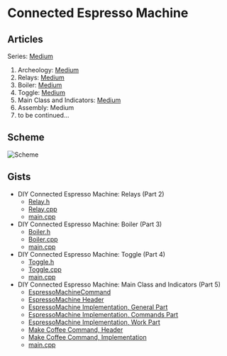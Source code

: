 # Connected Espresso Machine

## Articles

Series: [Medium](https://loginov-rocks.medium.com/list/diy-connected-espresso-machine-c9576e4bc43a)

1. Archeology: [Medium](https://loginov-rocks.medium.com/diy-connected-espresso-machine-archeology-part-1-3d8c374b0f32)
2. Relays: [Medium](https://loginov-rocks.medium.com/diy-connected-espresso-machine-relays-part-2-2a070d81ffd2)
3. Boiler: [Medium](https://loginov-rocks.medium.com/diy-connected-espresso-machine-boiler-part-3-db0dcd764f6)
4. Toggle: [Medium](https://loginov-rocks.medium.com/diy-connected-espresso-machine-toggle-part-4-689a737b9f36)
5. Main Class and
   Indicators: [Medium](https://loginov-rocks.medium.com/diy-connected-espresso-machine-main-class-and-indicators-part-5-2f7f45d01c31)
6. Assembly: Medium
7. to be continued...

## Scheme

![Scheme](https://raw.githubusercontent.com/loginov-rocks/Connected-Espresso-Machine/main/docs/Hardware/Schemes/5-Final-NodeMCU.png)

## Gists

* DIY Connected Espresso Machine: Relays (Part 2)
    * [Relay.h](https://gist.github.com/loginov-rocks/4bfa4750ed7d8e2273f5402d58d906c6)
    * [Relay.cpp](https://gist.github.com/loginov-rocks/0e8f73218224bcbe169dc9a4ae883bb1)
    * [main.cpp](https://gist.github.com/loginov-rocks/4ea1348e0f6a6a279ee8fb320b93696c)
* DIY Connected Espresso Machine: Boiler (Part 3)
    * [Boiler.h](https://gist.github.com/loginov-rocks/bf00abfa41bdae9f0755f1e1da09a3b7)
    * [Boiler.cpp](https://gist.github.com/loginov-rocks/97928385cdc14b2b8685e260fd0301ec)
    * [main.cpp](https://gist.github.com/loginov-rocks/a6ee1173ae0b32c9ba575e358a4aa1e1)
* DIY Connected Espresso Machine: Toggle (Part 4)
    * [Toggle.h](https://gist.github.com/loginov-rocks/c9e36bb92d1792c3f6f7c3f3043665ad)
    * [Toggle.cpp](https://gist.github.com/loginov-rocks/f31b9a23ab0bc96e5d136551c8843a2f)
    * [main.cpp](https://gist.github.com/loginov-rocks/ca233d7fce4953092067197c9220e12b)
* DIY Connected Espresso Machine: Main Class and Indicators (Part 5)
    * [EspressoMachineCommand](https://gist.github.com/loginov-rocks/4d169d05a190bed989a5177bbab5b3b2)
    * [EspressoMachine Header](https://gist.github.com/loginov-rocks/5bcba13a50df0c58ede9b2d18fece709)
    * [EspressoMachine Implementation, General Part](https://gist.github.com/loginov-rocks/475e93c029d1173bec8faf8ba5853d02)
    * [EspressoMachine Implementation, Commands Part](https://gist.github.com/loginov-rocks/041f81c4351a6c8e26f3fedd84651e93)
    * [EspressoMachine Implementation, Work Part](https://gist.github.com/loginov-rocks/c7e9d3b286da0336fb337f38f9aad5bc)
    * [Make Coffee Command, Header](https://gist.github.com/loginov-rocks/2659beb02cc3ef7a0d4887b0c5a99738)
    * [Make Coffee Command, Implementation](https://gist.github.com/loginov-rocks/ec6bf5b8a4b12d6aa5301c269be3f26c)
    * [main.cpp](https://gist.github.com/loginov-rocks/1fc72c52acc9e6b7471a6ee0421f20cc)
